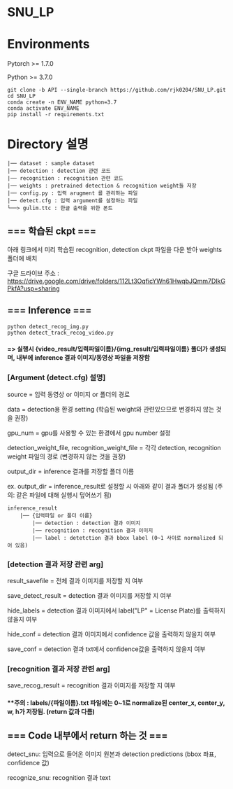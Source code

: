 # SNU_LP

# Environments
Pytorch >= 1.7.0

Python >= 3.7.0

```
git clone -b API --single-branch https://github.com/rjk0204/SNU_LP.git
cd SNU_LP
conda create -n ENV_NAME python=3.7
conda activate ENV_NAME
pip install -r requirements.txt
```

# Directory 설명
    |── dataset : sample dataset
    |── detection : detection 관련 코드
    |── recognition : recognition 관련 코드
    |── weights : pretrained detection & recognition weight들 저장
    |── config.py : 입력 arugment 를 관리하는 파일
    |── detect.cfg : 입력 argument를 설정하는 파일
    └──> gulim.ttc : 한글 출력을 위한 폰트

## === 학습된 ckpt ===

아래 링크에서 미리 학습된 recognition, detection ckpt 파일을 다운 받아 weights 폴더에 배치

구글 드라이브 주소 : https://drive.google.com/drive/folders/112Lt3OqficYWn61HwqbJQmm7DIkGPkfA?usp=sharing

## === Inference ===
```
python detect_recog_img.py
python detect_track_recog_video.py
```
#### => 실행시 {video_result/입력파일이름}/{img_result/입력파일이름}  폴더가 생성되며, 내부에 inference 결과 이미지/동영상 파일을 저장함


### [Argument (detect.cfg) 설명]


source = 입력 동영상 or 이미지 or 폴더의 경로

data = detection용 환경 setting (학습된 weight와 관련있으므로 변경하지 않는 것을 권장)

gpu_num = gpu를 사용할 수 있는 환경에서 gpu number 설정


detection_weight_file, recognition_weight_file = 각각 detection, recognition weight 파일의 경로 (변경하지 않는 것을 권장)

output_dir = inference 결과를 저장할 폴더 이름 


ex. output_dir = inference_result로 설정할 시 아래와 같이 결과 폴더가 생성됨 (주의: 같은 파일에 대해 실행시 덮어쓰기 됨)

    inference_result
        |── {입력파일 or 폴더 이름}
            |── detection : detection 결과 이미지
            |── recognition : recognition 결과 이미지
            |── label : detetction 결과 bbox label (0~1 사이로 normalized 되어 있음)     
            




### [detection 결과 저장 관련 arg]


result_savefile = 전체 결과 이미지를 저장할 지 여부

save_detect_result = detection 결과 이미지를 저장할 지 여부

hide_labels = detection 결과 이미지에서 label("LP" = License Plate)를 출력하지 않을지 여부

hide_conf = detection 결과 이미지에서 confidence 값을 출력하지 않을지 여부

save_conf = detection 결과 txt에서 confidence값을 출력하지 않을지 여부





### [recognition 결과 저장 관련 arg]


save_recog_result = recognition 결과 이미지를 저장할 지 여부

#### **주의 : labels/{파일이름}.txt 파일에는 0~1로 normalize된 center_x, center_y, w, h가 저장됨. (return 값과 다름)

 
 
 

## === Code 내부에서 return 하는 것 ===

detect_snu: 입력으로 들어온 이미지 원본과 detection predictions (bbox 좌표, confidence 값)

recognize_snu: recognition 결과 text


